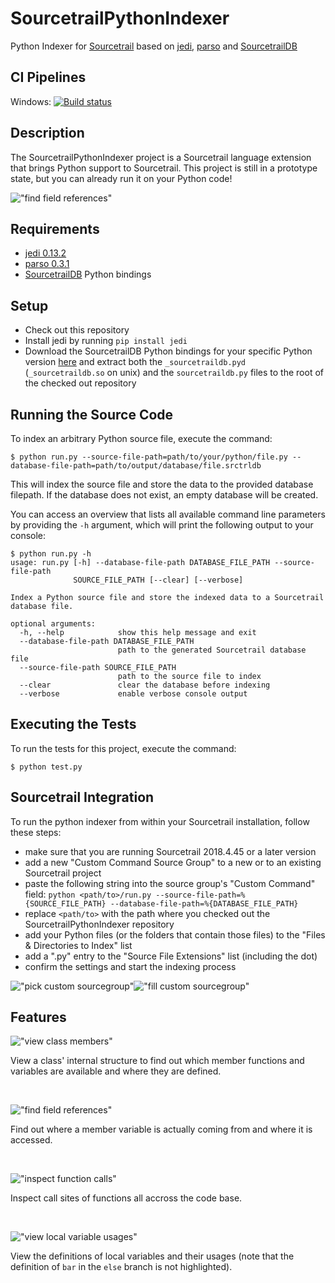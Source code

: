 # SourcetrailPythonIndexer
Python Indexer for [Sourcetrail](https://www.sourcetrail.com/) based on [jedi](https://github.com/davidhalter/jedi), [parso](https://github.com/davidhalter/parso) and [SourcetrailDB](https://github.com/CoatiSoftware/SourcetrailDB)


## CI Pipelines
Windows: [![Build status](https://ci.appveyor.com/api/projects/status/4vo082swmhmny1a1/branch/master?svg=true)](https://ci.appveyor.com/project/mlangkabel/sourcetrailpythonindexer/branch/master)


## Description
The SourcetrailPythonIndexer project is a Sourcetrail language extension that brings Python support to Sourcetrail. This project is still in a prototype state, but you can already run it on your Python code!

!["find field references"](images/readme/field_references.png "find field references")


## Requirements
* [jedi 0.13.2](https://pypi.org/project/jedi/0.13.2)
* [parso 0.3.1](https://pypi.org/project/parso/0.3.1)
* [SourcetrailDB](https://github.com/CoatiSoftware/SourcetrailDB) Python bindings


## Setup
* Check out this repository
* Install jedi by running `pip install jedi`
* Download the SourcetrailDB Python bindings for your specific Python version [here](https://github.com/CoatiSoftware/SourcetrailDB/releases) and extract both the `_sourcetraildb.pyd` (`_sourcetraildb.so` on unix) and the `sourcetraildb.py` files to the root of the checked out repository


## Running the Source Code
To index an arbitrary Python source file, execute the command:

```
$ python run.py --source-file-path=path/to/your/python/file.py --database-file-path=path/to/output/database/file.srctrldb
```

This will index the source file and store the data to the provided database filepath. If the database does not exist, an empty database will be created.

You can access an overview that lists all available command line parameters by providing the `-h` argument, which will print the following output to your console:
```
$ python run.py -h
usage: run.py [-h] --database-file-path DATABASE_FILE_PATH --source-file-path
              SOURCE_FILE_PATH [--clear] [--verbose]

Index a Python source file and store the indexed data to a Sourcetrail
database file.

optional arguments:
  -h, --help            show this help message and exit
  --database-file-path DATABASE_FILE_PATH
                        path to the generated Sourcetrail database file
  --source-file-path SOURCE_FILE_PATH
                        path to the source file to index
  --clear               clear the database before indexing
  --verbose             enable verbose console output
```


## Executing the Tests
To run the tests for this project, execute the command:
```
$ python test.py
```


## Sourcetrail Integration
To run the python indexer from within your Sourcetrail installation, follow these steps:
* make sure that you are running Sourcetrail 2018.4.45 or a later version
* add a new "Custom Command Source Group" to a new or to an existing Sourcetrail project
* paste the following string into the source group's "Custom Command" field: `python <path/to>/run.py --source-file-path=%{SOURCE_FILE_PATH} --database-file-path=%{DATABASE_FILE_PATH}`
* replace `<path/to>` with the path where you checked out the SourcetrailPythonIndexer repository
* add your Python files (or the folders that contain those files) to the "Files & Directories to Index" list
* add a ".py" entry to the "Source File Extensions" list (including the dot)
* confirm the settings and start the indexing process

!["pick custom sourcegroup"](images/readme/pick_custom_sourcegroup.png "pick custom sourcegroup")!["fill custom sourcegroup"](images/readme/fill_custom_sourcegroup.png "fill custom sourcegroup")


## Features

!["view class members"](images/readme/class_members.png "view class members")

View a class' internal structure to find out which member functions and variables are available and where they are defined.

<br />

!["find field references"](images/readme/field_references.png "find field references")

Find out where a member variable is actually coming from and where it is accessed.

<br />

!["inspect function calls"](images/readme/function_calls.png "inspect function calls")

Inspect call sites of functions all accross the code base.

<br />

!["view local variable usages"](images/readme/local_symbols.png "view local variable usages")

View the definitions of local variables and their usages (note that the definition of `bar` in the `else` branch is not highlighted).
